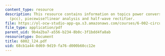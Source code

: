 ```yaml
---
content_type: resource
description: This resource contains information on topics power conversion circuits
  (pcc), piecewise?linear analysis and half-wave rectifier.
file: https://ol-ocw-studio-app-qa.s3.amazonaws.com/courses/6-002-circuits-and-electronics-spring-2007/68cb1a440d699d19fa76d000b60cc12e_6002_l24.pdf
file_type: application/pdf
parent_uid: 9b4a2ba7-a556-b234-8b0c-3f1bdd4fa8ab
resourcetype: Document
title: 6002_l24.pdf
uid: 68cb1a44-0d69-9d19-fa76-d000b60cc12e
---
```

